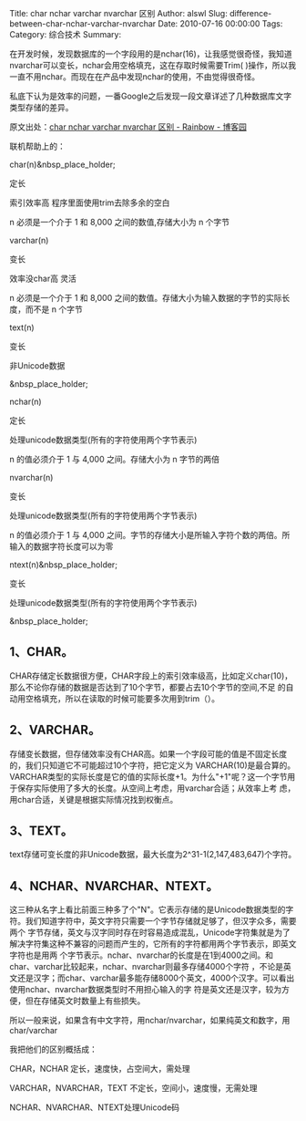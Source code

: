 Title: char nchar varchar nvarchar 区别
Author: alswl
Slug: difference-between-char-nchar-varchar-nvarchar
Date: 2010-07-16 00:00:00
Tags: 
Category: 综合技术
Summary: 

在开发时候，发现数据库的一个字段用的是nchar(16)，让我感觉很奇怪，我知道nvarchar可以变长，nchar会用空格填充，这在存取时候需要Trim(
)操作，所以我一直不用nchar。而现在在产品中发现nchar的使用，不由觉得很奇怪。

私底下认为是效率的问题，一番Google之后发现一段文章详述了几种数据库文字类型存储的差异。

原文出处：[char nchar varchar nvarchar 区别 - Rainbow -
博客园](http://www.cnblogs.com/yoyozhou/archive/2008/11/21/1338452.html)

联机帮助上的：

char(n)&nbsp_place_holder;

定长

索引效率高 程序里面使用trim去除多余的空白

n 必须是一个介于 1 和 8,000 之间的数值,存储大小为 n 个字节

varchar(n)

变长

效率没char高 灵活

n 必须是一个介于 1 和 8,000 之间的数值。存储大小为输入数据的字节的实际长度，而不是 n 个字节

text(n)

变长

非Unicode数据

&nbsp_place_holder;

nchar(n)

定长

处理unicode数据类型(所有的字符使用两个字节表示)

n 的值必须介于 1 与 4,000 之间。存储大小为 n 字节的两倍

nvarchar(n)

变长

处理unicode数据类型(所有的字符使用两个字节表示)

n 的值必须介于 1 与 4,000 之间。字节的存储大小是所输入字符个数的两倍。所输入的数据字符长度可以为零

ntext(n)&nbsp_place_holder;

变长

处理unicode数据类型(所有的字符使用两个字节表示)

&nbsp_place_holder;

## 1、CHAR。

CHAR存储定长数据很方便，CHAR字段上的索引效率级高，比如定义char(10)，那么不论你存储的数据是否达到了10个字节，都要占去10个字节的空间,不足
的自动用空格填充，所以在读取的时候可能要多次用到trim（）。

## 2、VARCHAR。

存储变长数据，但存储效率没有CHAR高。如果一个字段可能的值是不固定长度的，我们只知道它不可能超过10个字符，把它定义为 VARCHAR(10)是最合算的。
VARCHAR类型的实际长度是它的值的实际长度+1。为什么"+1"呢？这一个字节用于保存实际使用了多大的长度。从空间上考虑，用varchar合适；从效率上考
虑，用char合适，关键是根据实际情况找到权衡点。

## 3、TEXT。

text存储可变长度的非Unicode数据，最大长度为2^31-1(2,147,483,647)个字符。

## 4、NCHAR、NVARCHAR、NTEXT。

这三种从名字上看比前面三种多了个"N"。它表示存储的是Unicode数据类型的字符。我们知道字符中，英文字符只需要一个字节存储就足够了，但汉字众多，需要两个
字节存储，英文与汉字同时存在时容易造成混乱，Unicode字符集就是为了解决字符集这种不兼容的问题而产生的，它所有的字符都用两个字节表示，即英文字符也是用两
个字节表示。nchar、nvarchar的长度是在1到4000之间。和char、varchar比较起来，nchar、nvarchar则最多存储4000个字符
，不论是英文还是汉字；而char、varchar最多能存储8000个英文，4000个汉字。可以看出使用nchar、nvarchar数据类型时不用担心输入的字
符是英文还是汉字，较为方便，但在存储英文时数量上有些损失。

所以一般来说，如果含有中文字符，用nchar/nvarchar，如果纯英文和数字，用char/varchar

我把他们的区别概括成：

CHAR，NCHAR 定长，速度快，占空间大，需处理

VARCHAR，NVARCHAR，TEXT 不定长，空间小，速度慢，无需处理

NCHAR、NVARCHAR、NTEXT处理Unicode码

